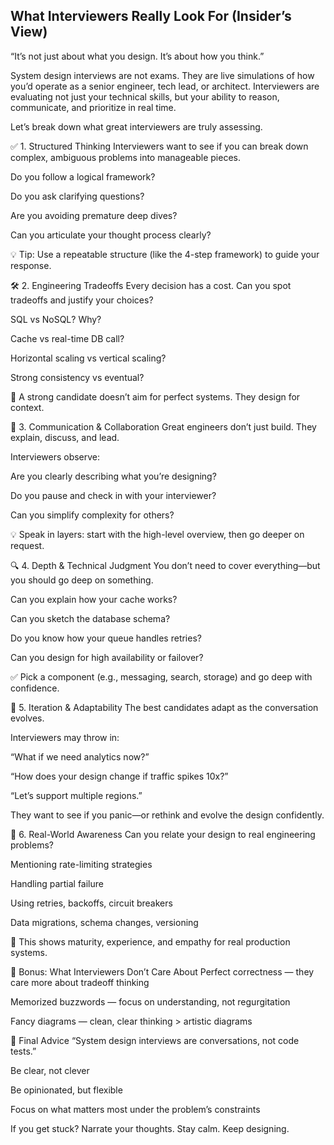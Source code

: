 ## What Interviewers Really Look For (Insider’s View)
“It’s not just about what you design. It’s about how you think.”

System design interviews are not exams. They are live simulations of how you’d operate as a senior engineer, tech lead, or architect. Interviewers are evaluating not just your technical skills, but your ability to reason, communicate, and prioritize in real time.

Let’s break down what great interviewers are truly assessing.

✅ 1. Structured Thinking
Interviewers want to see if you can break down complex, ambiguous problems into manageable pieces.

Do you follow a logical framework?

Do you ask clarifying questions?

Are you avoiding premature deep dives?

Can you articulate your thought process clearly?

💡 Tip: Use a repeatable structure (like the 4-step framework) to guide your response.

🛠️ 2. Engineering Tradeoffs
Every decision has a cost. Can you spot tradeoffs and justify your choices?

SQL vs NoSQL? Why?

Cache vs real-time DB call?

Horizontal scaling vs vertical scaling?

Strong consistency vs eventual?

🧠 A strong candidate doesn’t aim for perfect systems. They design for context.

📣 3. Communication & Collaboration
Great engineers don’t just build. They explain, discuss, and lead.

Interviewers observe:

Are you clearly describing what you’re designing?

Do you pause and check in with your interviewer?

Can you simplify complexity for others?

💡 Speak in layers: start with the high-level overview, then go deeper on request.

🔍 4. Depth & Technical Judgment
You don’t need to cover everything—but you should go deep on something.

Can you explain how your cache works?

Can you sketch the database schema?

Do you know how your queue handles retries?

Can you design for high availability or failover?

✅ Pick a component (e.g., messaging, search, storage) and go deep with confidence.

🔄 5. Iteration & Adaptability
The best candidates adapt as the conversation evolves.

Interviewers may throw in:

“What if we need analytics now?”

“How does your design change if traffic spikes 10x?”

“Let’s support multiple regions.”

They want to see if you panic—or rethink and evolve the design confidently.

🧩 6. Real-World Awareness
Can you relate your design to real engineering problems?

Mentioning rate-limiting strategies

Handling partial failure

Using retries, backoffs, circuit breakers

Data migrations, schema changes, versioning

📌 This shows maturity, experience, and empathy for real production systems.

🎯 Bonus: What Interviewers Don’t Care About
Perfect correctness — they care more about tradeoff thinking

Memorized buzzwords — focus on understanding, not regurgitation

Fancy diagrams — clean, clear thinking > artistic diagrams

🚀 Final Advice
“System design interviews are conversations, not code tests.”

Be clear, not clever

Be opinionated, but flexible

Focus on what matters most under the problem’s constraints

If you get stuck? Narrate your thoughts. Stay calm. Keep designing.
